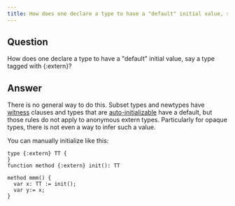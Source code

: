 ```yaml
---
title: How does one declare a type to have a "default" initial value, say a type tagged with {:extern}?
---
```


## Question

How does one declare a type to have a "default" initial value, say a type tagged with {:extern}?

## Answer

There is no general way to do this. Subset types and newtypes have [witness](#sec-witness-clauses) clauses and types that are [auto-initializable](https://dafny.org/dafny/DafnyRef/DafnyRef#sec-auto-init)
have a default, but those rules do not apply to anonymous extern types.
Particularly for opaque types, there is not even a way to infer such a value.

You can manually initialize like this:
```dafny
type {:extern} TT {
}
function method {:extern} init(): TT

method mmm() {
  var x: TT := init();
  var y:= x;
}
```